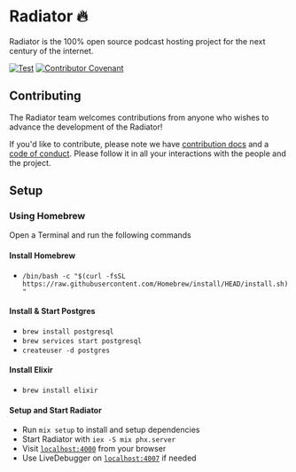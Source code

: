 # Radiator 🔥

Radiator is the 100% open source podcast hosting project for the next century of the internet.

[![Test](https://github.com/podlove/radiator/actions/workflows/test.yml/badge.svg)](https://github.com/podlove/radiator/actions/workflows/test.yml) [![Contributor Covenant](https://img.shields.io/badge/Contributor%20Covenant-2.1-4baaaa.svg)](CODE_OF_CONDUCT.md)

## Contributing

The Radiator team welcomes contributions from anyone who wishes to advance the development of the Radiator!

If you'd like to contribute, please note we have [contribution docs](CONTRIBUTING.md) and a [code of conduct](CODE_OF_CONDUCT.md). Please follow it in all your interactions with the people and the project.

## Setup

### Using Homebrew

Open a Terminal and run the following commands

#### Install Homebrew

- `/bin/bash -c "$(curl -fsSL https://raw.githubusercontent.com/Homebrew/install/HEAD/install.sh)"`

#### Install & Start Postgres

- `brew install postgresql`
- `brew services start postgresql`
- `createuser -d postgres`

#### Install Elixir

- `brew install elixir`

#### Setup and Start Radiator

- Run `mix setup` to install and setup dependencies
- Start Radiator with `iex -S mix phx.server`
- Visit [`localhost:4000`](http://localhost:4000) from your browser
- Use LiveDebugger on [`localhost:4007`](http://localhost:4007) if needed

